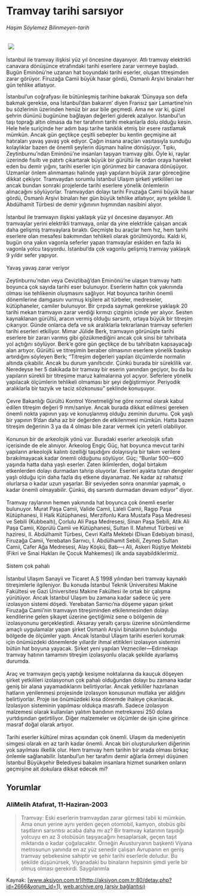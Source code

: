 # Tramvay tarihi sarsıyor

*Haşim Söylemez Bilinmeyen-tarih*

<div>
 <font>
  <img border="0" height="1" src="/web/20041106214635im_/http://aksiyon.com.tr/images/blank.gif"/>
 </font>
 <font class="content">
  <p>
   <img border="0" hspace="5" src="http://web.archive.org/web/20041106214635im_/http://www.aksiyon.com.tr/resim/444/26.jpg" vspace="5"/>
  </p>
 </font>
 <font class="content">
  İstanbul ile tramvay ilişkisi yüz yıl öncesine dayanıyor. Atlı tramvay elektrikli canavara dönüşünce etrafındaki tarihi eserlere zarar vermeye başladı. Bugün Eminönü’ne uzanan hat boyundaki tarihi eserler, oluşan titreşimden zarar görüyor. Firuzağa Camii büyük hasar gördü, Osmanlı Arşivi binaları her gün tehlike atlatıyor.
 </font>
 <p>
  <font class="content">
   İstanbul’un coğrafyası ile bütünleşmiş tarihine bakarak ‘Dünyaya son defa bakmak gerekse, ona İstanbul’dan bakarım’ diyen Fransız şair Lamartine’nin bu sözlerinin üzerinden henüz bir asır bile geçmedi. Ama ne var ki, güzel şehrin dününü bugününe bağlayan değerleri giderek azalıyor. İstanbul’un taşı toprağı altın olmasa da her tarafının tarihi mekanlarla dolu olduğu kesin. Hele hele suriçinde her adım başı tarihe tanıklık etmiş bir esere rastlamak mümkün. Ancak gün geçtikçe çeşitli sebepler bu kentin geçmişine ait hatıraları yavaş yavaş yok ediyor. Çağın insana araçları vasıtasıyla sunduğu kolaylıklar bazen de önemli şeylerin düşmanı haline dönüşüyor. Tıpkı, Zeytinburnu’ndan Eminönü’ne insanları taşıyan tramvay gibi. Öyle ki, raylar üzerinde fısıltı ve patırtı çıkartarak büyük bir gürültü ile ordan oraya hareket eden bu demir yığını, tarihi eserler için görünmez bir canavara dönüşüyor. Uzmanlar önlem alınmaması halinde yaşlı yapıların büyük zarar göreceğine dikkat çekiyor. Tramvaydan sorumlu İstanbul Ulaşım şirketi yetkilileri ise ancak bundan sonraki projelerde tarihi eserlere yönelik önlemlerin alınacağını söylüyorlar. Tramvaydan dolayı tarihi Firuzağa Camii büyük hasar gördü, Osmanlı Arşivi binaları her gün büyük tehlike atlatıyor, aynı şekilde II. Abdülhamit Türbesi de demir yığınının hışmından nasibini alıyor.
   <br/>
   <br/>
   İstanbul ile tramvayın ilişkisi yaklaşık yüz yıl öncesine dayanıyor. Atlı tramvaylar yerini elektrikli tramvaya, onlar da yine elektrikle çalışan ancak daha gelişmiş tramvaylara bıraktı. Geçmişte bu araçlar hem hız, hem tarihi eserlere olan mesafesi bakımından tehlikeli olarak görülmüyordu. Kaldı ki, bugün ona yakın vagonla seferler yapan tramvaylar eskiden en fazla iki vagonla yolcu taşıyordu. İstanbul’da çok vagonlu gelişmiş tramvay yaklaşık 9 yıldır sefer yapıyor.
   <br/>
   <br/>
   Yavaş yavaş zarar veriyor
   <br/>
   <br/>
   Zeytinburnu’ndan veya Cevizlibağ’dan Eminönü’ne ulaşan tramvay hattı boyunca çok sayıda tarihi eser bulunuyor. Eserlerin hattın çok yakınında olması ise tehlikenin oluşmasını sağlıyor. Hat boyunca tarihin önemli dönemlerine damgasını vurmuş kişilere ait türbeler, medreseler, kütüphaneler, camiler bulunuyor. Bir çırpıda saymak gerekirse yaklaşık 20 tarihi mekan tramvayın zarar verdiği kırmızı çizginin içinde yer alıyor. Sesten kaynaklanan gürültü, aracın vermiş olduğu sarsıntı, ortaya büyük bir titreşim çıkarıyor. Günde onlarca defa ve sık aralıklarla tekrarlanan tramvay seferleri tarihi eserleri etkiliyor. Mimar Jülide Berk, tramvayın görünüşte tarihi eserlere bir zararı varmış gibi gözükmediğini ancak çok sinsi bir tahribata yol açtığını söylüyor. Berk’e göre gün geçtikçe de bu tahribatın kapsayacağı alan artıyor. Gürültü ve titreşimin beraber olmasının eserlere yönelik baskıyı artırdığını söyleyen Berk; “Titreşim değerleri yapılan ölçümlerde normalin altında çıkabilir. Ancak bu durum yanıltıcıdır. Çünkü burada bir süreklilik var. Neredeyse her 5 dakikada bir tramvay bir eserin yanından geçiyor, bu da bu yapıların sürekli bir titreşime maruz kalmalarına yol açıyor. Seferlere yönelik yapılacak ölçümlerin tehlikeli olmaması bir şeyi değiştirmiyor. Periyodik aralıklarla bir tazyik ve taciz sözkonusu” şeklinde konuşuyor.
   <br/>
   <br/>
   Çevre Bakanlığı Gürültü Kontrol Yönetmeliği’ne göre normal olarak kabul edilen titreşim değeri 9 mm/saniye. Ancak burada dikkat edilmesi gereken önemli nokta yapının yaşı ve konuşlanmış olduğu zeminin durumu. Çok yaşlı bir yapının 9’dan daha az bir değerden de etkilenmesi mümkün. Hatta bazen titreşim değerinin 3 ya da 4 olması bile zarar vermek için yeterli olabiliyor.
   <br/>
   <br/>
   Konunun bir de arkeolojik yönü var. Buradaki eserler arkeolojik sıfatı içerisinde de ele alınıyor. Arkeolog Engiç Güç, hat boyunca mevcut tarihi yapıların arkeolojik kalıntı özelliği taşıdığını dolayısıyla bir takım verilere bırakılmayacak kadar önemli olduğunu söylüyor. Güç; “Bunlar 500—600 yaşında hatta daha yaşlı eserler. Zaten iklimlerden, doğal birtakım etkenlerden dolayı durmadan tahrip oluyorlar. Eserleri ayakta tutan dengeler yaşlı olduğu için daha fazla dış etkene dayanamaz. Ne kadar az rahatsız olurlarsa o kadar uzun yaşarlar. Bir seviyeden sonra onarımlar yapmak, o kadar önemli olmayabilir. Çünkü, dış sarsıntı durmadan devam ediyor” diyor.
   <br/>
   <br/>
   Tramvay raylarının hemen yakınında hat boyunca çok önemli eserler bulunuyor. Murat Paşa Camii, Valide Camii, Laleli Camii, Ragıp Paşa Kütüphanesi, İl Halk Kütüphanesi, Merzifonlu Kara Mustafa Paşa Medresesi ve Sebili (Kubbealtı), Çorlulu Ali Paşa Medresesi, Sinan Paşa Sebili, Atik Ali Paşa Camii, Köprülü Camii ve Kütüphanesi, Sultan II. Mahmut Türbesi ve haziresi, II. Abdülhamit Türbesi, Cevri Kalfa Mektebi (Divan Edebiyatı binası), Firuzağa Camii, Yerebatan Sarnıcı, I. Abdülhamit Sebili, Zeynep Sultan Camii, Cafer Ağa Medresesi, Alay Köşkü, Bab—ı Ali, Askeri Rüştiye Mektebi (Fikri ve Sınai Hakları ile Çocuk Mahkemesi) ilk anda sayabildiklerimiz.
   <br/>
   <br/>
   Sistem çok pahalı
   <br/>
   <br/>
   İstanbul Ulaşım Sanayii ve Ticaret A.Ş 1998 yılından beri tramvay kaynaklı titreşimlerle ilgileniyor. Bu konuda İstanbul Teknik Üniversitesi Makine Fakültesi ve Gazi Üniversitesi Makine Fakültesi ile ortak bir çalışma yürütüyor. Ancak İstanbul Ulaşım bu zamana kadar sadece üç yere izolasyon sistemi döşedi. Yerebatan Sarnıcı’na döşeme yapan şirket Firuzağa Camii’nin tramvayın titreşiminden etkilenmesinden dolayı kendilerine gelen şikayet üzerine geçtiğimiz sene o bölgenin de izolasyonunu gerçekleştirdi. Aksaray yeraltı çarşısı üzerine sönümlendirme amaçlı uygulamalar yapan şirket Osmanlı Arşivi binalarının bulunduğu bölgede de ölçümler yaptı. Ancak İstanbul Ulaşım tarihi eserleri korumak için önümüzdeki dönemlerde yıllardır ihmal etitikleri izolasyon sistemini bütün hat boyuna yayacak. Şirket yeni yapılan Vezneciler—Edirnekapı tramvay hatının tamamını titreşim izolasyonlu olacak şekilde ayarlamış durumda.
   <br/>
   <br/>
   Araç ve tramvayın geçiş yaptığı kesişme noktalarına da kauçuk döşeyen şirket yetkilileri izolasyonun çok pahalı olduğundan dolayı bu zamana kadar geniş bir alana yayamadıklarını belirtiyorlar. Ancak yetkililer hazırlanan hatların yenilenmesi projesinde izolasyon konusunun mutlaka yer aldığını belirtiyorlar. Proje ise önümüzdeki kısa dönemde ihaleye çıkarılacak. İzolasyon sisteminin yapılması oldukça masraflı. Sadece izolasyon malzemesi olarak kullanılan yalıtım bandının metrekaresi 250 dolara yurtdışından getirtiliyor. Diğer malzemeler ve ölçümler de işin içine girince masraf doğal olarak artıyor.
   <br/>
   <br/>
   Tarihi eserler kültürel miras açısından çok önemli. Ulaşım da medeniyetin simgesi olarak en az tarih kadar önemli. Ancak biri oluşturulurken diğerinin yok sayılması ilkellik olur. Hem tramvay hem tarihin bir arada olması birkaç önlemle sağlanabilir. İstanbul’un her tarafını demir ağlarla örmeyi düşünen İstanbul Büyükşehir Belediyesi bakalım insanlara hizmet sunarken onların geçmişine ait dokulara dikkat edecek mi?
   <br/>
  </font>
 </p>
</div>


## Yorumlar

### AliMelih Atafırat, 11-Haziran-2003
> Tramvay: 
> Eski eserlerin tramvaydan zarar görmesi tabii ki mümkün. Ama onun yerine aynı yerden geçen otomobil, kamyon, otobüs gibi taşıtların sarsıntısı acaba daha mı az? Bir tramvay katarının taşıdığı yolcuyu en az 3 otobüsün taşıyacağını hesaplarsak, geçen taşıt miktarıda o kadar çoğalacaktır. Örneğin Avusturyanın başkenti Viyana metrosunun yanında en az yüz senedir çalışan Avrupanın en geniş tramvay şebekesine sahiptir ve şehir tarihi eserlerle doludur. Bu şekilde düşünürsek, Viyanadaki bu binaların hepsinin şimdi yerle bir olmuş olması gerekirdi.   Saygılarımla

Kaynak: [www.aksiyon.com.tr](http://aksiyon.com.tr:80/detay.php?id=2666&yorum_id=1), [web.archive.org (arşiv bağlantısı)](http://web.archive.org/web/20041106214635/http://aksiyon.com.tr:80/detay.php?id=2666&yorum_id=1)
